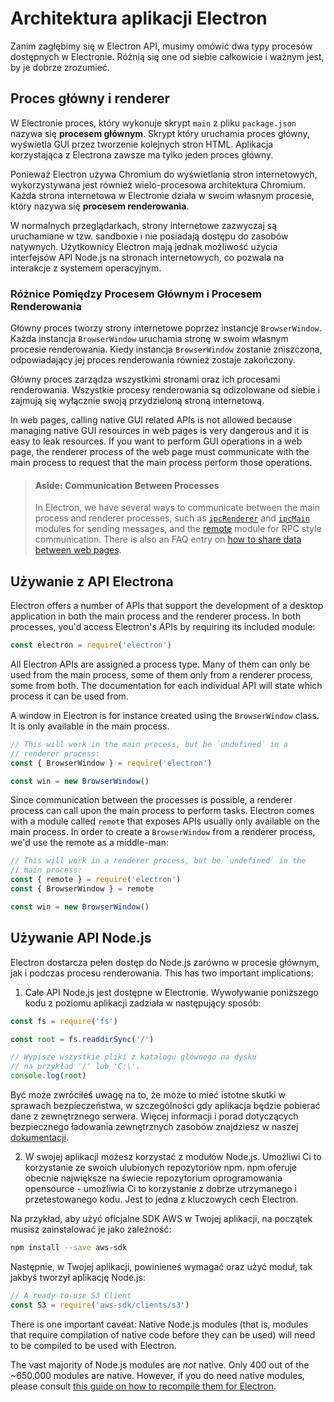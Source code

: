 # Architektura aplikacji Electron

Zanim zagłębimy się w Electron API, musimy omówić dwa typy procesów dostępnych w Electronie. Różnią się one od siebie całkowicie i ważnym jest, by je dobrze zrozumieć.

## Proces główny i renderer

W Electronie proces, który wykonuje skrypt `main` z pliku `package.json` nazywa się **procesem głównym**. Skrypt który uruchamia proces główny, wyświetla GUI przez tworzenie kolejnych stron HTML. Aplikacja korzystająca z Electrona zawsze ma tylko jeden proces główny.

Ponieważ Electron używa Chromium do wyświetlania stron internetowych, wykorzystywana jest również wielo-procesowa architektura Chromium. Każda strona internetowa w Electronie działa w swoim własnym procesie, który nazywa się **procesem renderowania**.

W normalnych przeglądarkach, strony internetowe zazwyczaj są uruchamiane w tzw. sandboxie i nie posiadają dostępu do zasobów natywnych. Użytkownicy Electron mają jednak możliwość użycia interfejsów API Node.js na stronach internetowych, co pozwala na interakcje z systemem operacyjnym.

### Różnice Pomiędzy Procesem Głównym i Procesem Renderowania

Główny proces tworzy strony internetowe poprzez instancje `BrowserWindow`. Każda instancja `BrowserWindow` uruchamia stronę w swoim własnym procesie renderowania. Kiedy instancja `BrowserWindow` zostanie zniszczona, odpowiadający jej proces renderowania również zostaje zakończony.

Główny proces zarządza wszystkimi stronami oraz ich procesami renderowania. Wszystkie procesy renderowania są odizolowane od siebie i zajmują się wyłącznie swoją przydzieloną stroną internetową.

In web pages, calling native GUI related APIs is not allowed because managing native GUI resources in web pages is very dangerous and it is easy to leak resources. If you want to perform GUI operations in a web page, the renderer process of the web page must communicate with the main process to request that the main process perform those operations.

> #### Aside: Communication Between Processes
> 
> In Electron, we have several ways to communicate between the main process and renderer processes, such as [`ipcRenderer`](../api/ipc-renderer.md) and [`ipcMain`](../api/ipc-main.md) modules for sending messages, and the [remote](../api/remote.md) module for RPC style communication. There is also an FAQ entry on [how to share data between web pages](../faq.md#how-to-share-data-between-web-pages).

## Używanie z API Electrona

Electron offers a number of APIs that support the development of a desktop application in both the main process and the renderer process. In both processes, you'd access Electron's APIs by requiring its included module:

```javascript
const electron = require('electron')
```

All Electron APIs are assigned a process type. Many of them can only be used from the main process, some of them only from a renderer process, some from both. The documentation for each individual API will state which process it can be used from.

A window in Electron is for instance created using the `BrowserWindow` class. It is only available in the main process.

```javascript
// This will work in the main process, but be `undefined` in a
// renderer process:
const { BrowserWindow } = require('electron')

const win = new BrowserWindow()
```

Since communication between the processes is possible, a renderer process can call upon the main process to perform tasks. Electron comes with a module called `remote` that exposes APIs usually only available on the main process. In order to create a `BrowserWindow` from a renderer process, we'd use the remote as a middle-man:

```javascript
// This will work in a renderer process, but be `undefined` in the
// main process:
const { remote } = require('electron')
const { BrowserWindow } = remote

const win = new BrowserWindow()
```

## Używanie API Node.js

Electron dostarcza pełen dostęp do Node.js zarówno w procesie głównym, jak i podczas procesu renderowania. This has two important implications:

1) Całe API Node.js jest dostępne w Electronie. Wywoływanie poniższego kodu z poziomu aplikacji zadziała w następujący sposób:

```javascript
const fs = require('fs')

const root = fs.readdirSync('/')

// Wypisze wszystkie pliki z katalogu głównego na dysku
// na przykład '/' lub 'C:\'.
console.log(root)
```

Być może zwróciłeś uwagę na to, że może to mieć istotne skutki w sprawach bezpieczeństwa, w szczególności gdy aplikacja będzie pobierać dane z zewnętrznego serwera. Więcej informacji i porad dotyczących bezpiecznego ładowania zewnętrznych zasobów znajdziesz w naszej [dokumentacji](./security.md).

2) W swojej aplikacji możesz korzystać z modułów Node.js. Umożliwi Ci to korzystanie ze swoich ulubionych repozytoriów npm. npm oferuje obecnie największe na świecie repozytorium oprogramowania opensource - umożliwia Ci to korzystanie z dobrze utrzymanego i przetestowanego kodu. Jest to jedna z kluczowych cech Electron.

Na przykład, aby użyć oficjalne SDK AWS w Twojej aplikacji, na początek musisz zainstalować je jako zależność:

```sh
npm install --save aws-sdk
```

Następnie, w Twojej aplikacji, powinieneś wymagać oraz użyć moduł, tak jakbyś tworzył aplikację Node.js:

```javascript
// A ready-to-use S3 Client
const S3 = require('aws-sdk/clients/s3')
```

There is one important caveat: Native Node.js modules (that is, modules that require compilation of native code before they can be used) will need to be compiled to be used with Electron.

The vast majority of Node.js modules are *not* native. Only 400 out of the ~650.000 modules are native. However, if you do need native modules, please consult [this guide on how to recompile them for Electron](./using-native-node-modules.md).